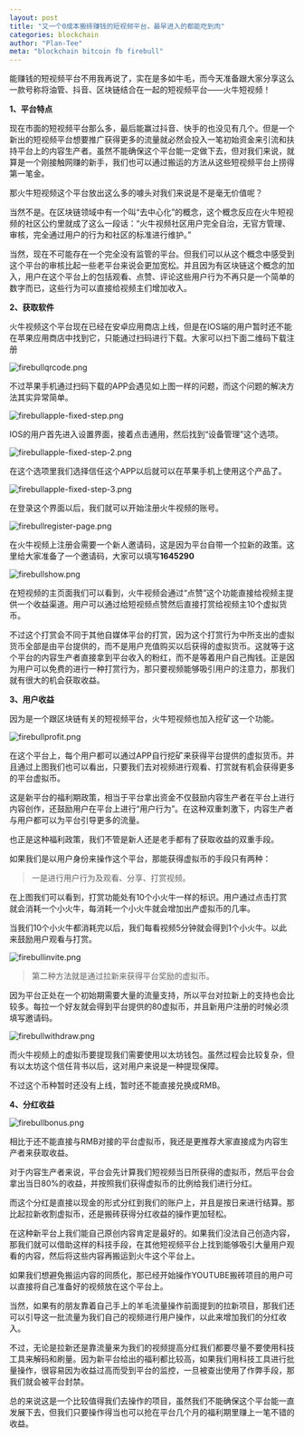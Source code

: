 ```yaml
---
layout: post
title: "又一个0成本搬砖赚钱的短视频平台，最早进入的都能吃到肉"
categories: blockchain
author: "Plan-Tee"
meta: "blockchain bitcoin fb firebull"
---
```


能赚钱的短视频平台不用我再说了，实在是多如牛毛，而今天准备跟大家分享这么一款号称将油管、抖音、区块链结合在一起的短视频平台——火牛短视频！

**1、平台特点**

现在市面的短视频平台那么多，最后能赢过抖音、快手的也没见有几个。但是一个新出的短视频平台想要推广获得更多的流量就必然会投入一笔初始资金来引流和扶持平台上的内容生产者。虽然不能确保这个平台能一定做下去，但对我们来说，就算是一个刚接触网赚的新手，我们也可以通过搬运的方法从这些短视频平台上捞得第一笔金。

那火牛短视频这个平台放出这么多的噱头对我们来说是不是毫无价值呢？

当然不是。在区块链领域中有一个叫“去中心化”的概念，这个概念反应在火牛短视频的社区公约里就成了这么一段话：“火牛视频社区用户完全自治，无官方管理、审核，完全通过用户的行为和社区的标准进行维护。”

当然，现在不可能存在一个完全没有监管的平台。但我们可以从这个概念中感受到这个平台的审核比起一些老平台来说会更加宽松。并且因为有区块链这个概念的加入，用户在这个平台上的包括观看、点赞、评论这些用户行为不再只是一个简单的数字而已，这些行为可以直接给视频主们增加收入。

**2、获取软件**

火牛视频这个平台现在已经在安卓应用商店上线，但是在IOS端的用户暂时还不能在苹果应用商店中找到它，只能通过扫码进行下载。大家可以扫下面二维码下载注册

![firebullqrcode.png](http://ot5upjzv4.bkt.clouddn.com/blog/firebullqrcode.png "firebullqrcode.png")

不过苹果手机通过扫码下载的APP会遇见如上图一样的问题，而这个问题的解决方法其实异常简单。

![firebullapple-fixed-step.png](http://ot5upjzv4.bkt.clouddn.com/blog/firebullapple-fixed-step.png "firebullapple-fixed-step.png")

IOS的用户首先进入设置界面，接着点击通用，然后找到“设备管理”这个选项。

![firebullapple-fixed-step-2.png](http://ot5upjzv4.bkt.clouddn.com/blog/firebullapple-fixed-step-2.png "firebullapple-fixed-step-2.png")

在这个选项里我们选择信任这个APP以后就可以在苹果手机上使用这个产品了。

![firebullapple-fixed-step-3.png](http://ot5upjzv4.bkt.clouddn.com/blog/firebullapple-fixed-step-3.png "firebullapple-fixed-step-3.png")

在登录这个界面以后，我们就可以开始注册火牛视频的账号。

![firebullregister-page.png](http://ot5upjzv4.bkt.clouddn.com/blog/firebullregister-page.png "firebullregister-page.png")

在火牛视频上注册会需要一个新人邀请码，这是因为平台自带一个拉新的政策。这里给大家准备了一个邀请码，大家可以填写**1645290**

![firebullshow.png](http://ot5upjzv4.bkt.clouddn.com/blog/firebullshow.png "firebullshow.png")

在短视频的主页面我们可以看到，火牛视频会通过“点赞”这个功能直接给视频主提供一个收益渠道。用户可以通过给短视频点赞然后直接打赏给视频主10个虚拟货币。

不过这个打赏会不同于其他自媒体平台的打赏，因为这个打赏行为中所支出的虚拟货币全部是由平台提供的，而不是用户充值购买以后获得的虚拟货币。这就等于这个平台的内容生产者直接拿到平台收入的粉红，而不是等着用户自己掏钱。正是因为用户可以免费的进行一种打赏行为，那只要视频能够吸引用户的注意力，那我们就有很大的机会获取收益。

**3、用户收益**

因为是一个跟区块链有关的短视频平台，火牛短视频也加入挖矿这一个功能。

![firebullprofit.png](http://ot5upjzv4.bkt.clouddn.com/blog/firebullprofit.png "firebullprofit.png")

在这个平台上，每个用户都可以通过APP自行挖矿来获得平台提供的虚拟货币。并且通过上图我们也可以看出，只要我们去对视频进行观看、打赏就有机会获得更多的平台虚拟币。

这是新平台的福利期政策，相当于平台拿出资金不仅鼓励内容生产者在平台上进行内容创作，还鼓励用户在平台上进行“用户行为”。在这种双重刺激下，内容生产者与用户都可以为平台引导更多的流量。

也正是这种福利政策，我们不管是新人还是老手都有了获取收益的双重手段。

如果我们是以用户身份来操作这个平台，那能获得虚拟币的手段只有两种：

> 一是进行用户行为及观看、分享、打赏视频。

在上图我们可以看到，打赏功能处有10个小火牛一样的标识。用户通过点击打赏就会消耗一个小火牛，每消耗一个小火牛就会增加出产虚拟币的几率。

当我们10个小火牛都消耗完以后，我们每看视频5分钟就会得到1个小火牛。以此来鼓励用户观看与打赏。

![firebullinvite.png](http://ot5upjzv4.bkt.clouddn.com/blog/firebullinvite.png "firebullinvite.png")

> 第二种方法就是通过拉新来获得平台奖励的虚拟币。

因为平台正处在一个初始期需要大量的流量支持，所以平台对拉新上的支持也会比较多。每拉一个好友就会得到平台提供的80虚拟币，并且新用户注册的时候必须填写邀请码。

![firebullwithdraw.png](http://ot5upjzv4.bkt.clouddn.com/blog/firebullwithdraw.png "firebullwithdraw.png")

而火牛视频上的虚拟币要提现我们需要使用以太坊钱包。虽然过程会比较复杂，但有以太坊这个信任背书以后，这对用户来说是一种提现保障。

不过这个币种暂时还没有上线，暂时还不能直接兑换成RMB。

**4、分红收益**

![firebullbonus.png](http://ot5upjzv4.bkt.clouddn.com/blog/firebullbonus.png "firebullbonus.png")

相比于还不能直接与RMB对接的平台虚拟币，我还是更推荐大家直接成为内容生产者来获取收益。

对于内容生产者来说，平台会先计算我们短视频当日所获得的虚拟币，然后平台会拿出当日80%的收益，并按照我们获得虚拟币的比例给我们进行分红。

而这个分红是直接以现金的形式分红到我们的账户上，并且是按日来进行结算。那比起拉新收割虚拟币，还是搬砖获得分红收益的操作更加轻松。


在这种新平台上我们能自己原创内容肯定是最好的。如果我们没法自己创造内容，那我们就可以借助这样的科技手段，在其他短视频平台上找到能够吸引大量用户观看的内容，然后将这些内容再搬运到火牛这个平台上。

如果我们想避免搬运内容的同质化，那已经开始操作YOUTUBE搬砖项目的用户可以直接将自己准备好的视频放在这个平台上。

当然，如果有的朋友靠着自己手上的羊毛流量操作前面提到的拉新项目，那我们还可以引导这一批流量为我们自己的视频进行用户操作，以此来增加我们的分红收入。

不过，无论是拉新还是靠流量来为我们的视频提高分红我们都要尽量不要使用科技工具来解码和刷量。因为新平台给出的福利都比较高，如果我们用科技工具进行批量操作，很容易因为收益过高而受到平台的监控，一旦被查出使用了作弊手段，那我们就会被平台封禁。

总的来说这是一个比较值得我们去操作的项目，虽然我们不能确保这个平台能一直发展下去，但我们只要操作得当也可以抢在平台几个月的福利期里赚上一笔不错的收益。
